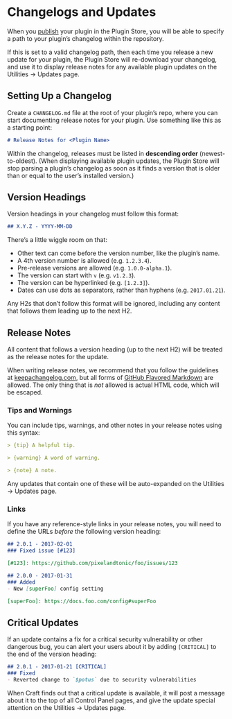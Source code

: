 # Changelogs and Updates

When you [publish](plugin-store.md) your plugin in the Plugin Store, you will be able to specify a path to your plugin’s changelog within the repository.

If this is set to a valid changelog path, then each time you release a new update for your plugin, the Plugin Store will re-download your changelog, and use it to display release notes for any available plugin updates on the Utilities → Updates page.

## Setting Up a Changelog

Create a `CHANGELOG.md` file at the root of your plugin’s repo, where you can start documenting release notes for your plugin. Use something like this as a starting point:

```markdown
# Release Notes for <Plugin Name>
```

Within the changelog, releases must be listed in **descending order** (newest-to-oldest). (When displaying available plugin updates, the Plugin Store will stop parsing a plugin’s changelog as soon as it finds a version that is older than or equal to the user’s installed version.)

## Version Headings

Version headings in your changelog must follow this format:

```markdown
## X.Y.Z - YYYY-MM-DD
```

There’s a little wiggle room on that:

- Other text can come before the version number, like the plugin’s name.
- A 4th version number is allowed (e.g. `1.2.3.4`).
- Pre-release versions are allowed (e.g. `1.0.0-alpha.1`).
- The version can start with `v` (e.g. `v1.2.3`).
- The version can be hyperlinked (e.g. `[1.2.3]`).
- Dates can use dots as separators, rather than hyphens (e.g. `2017.01.21`).

Any H2s that don’t follow this format will be ignored, including any content that follows them leading up to the next H2.

## Release Notes

All content that follows a version heading (up to the next H2) will be treated as the release notes for the update.

When writing release notes, we recommend that you follow the guidelines at [keepachangelog.com](https://keepachangelog.com/), but all forms of [GitHub Flavored Markdown](https://guides.github.com/features/mastering-markdown/#GitHub-flavored-markdown) are allowed. The only thing that is *not* allowed is actual HTML code, which will be escaped.

### Tips and Warnings

You can include tips, warnings, and other notes in your release notes using this syntax:

```markdown
> {tip} A helpful tip.

> {warning} A word of warning.

> {note} A note.
```

Any updates that contain one of these will be auto-expanded on the Utilities → Updates page.

### Links

If you have any reference-style links in your release notes, you will need to define the URLs *before* the following version heading:

```markdown
## 2.0.1 - 2017-02-01
### Fixed issue [#123]

[#123]: https://github.com/pixelandtonic/foo/issues/123

## 2.0.0 - 2017-01-31
### Added
- New [superFoo] config setting

[superFoo]: https://docs.foo.com/config#superFoo
```

## Critical Updates

If an update contains a fix for a critical security vulnerability or other dangerous bug, you can alert your users about it by adding `[CRITICAL]` to the end of the version heading:

```markdown
## 2.0.1 - 2017-01-21 [CRITICAL]
### Fixed
- Reverted change to `$potus` due to security vulnerabilities
```

When Craft finds out that a critical update is available, it will post a message about it to the top of all Control Panel pages, and give the update special attention on the Utilities → Updates page.
